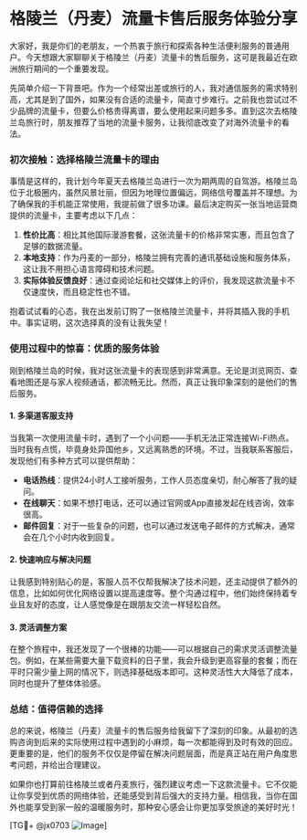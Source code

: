 # 格陵兰（丹麦）流量卡售后服务体验分享

大家好，我是你们的老朋友，一个热衷于旅行和探索各种生活便利服务的普通用户。今天想跟大家聊聊关于格陵兰（丹麦）流量卡的售后服务，这可是我最近在欧洲旅行期间的一个重要发现。

先简单介绍一下背景吧。作为一个经常出差或旅行的人，我对通信服务的需求特别高，尤其是到了国外，如果没有合适的流量卡，简直寸步难行。之前我也尝试过不少品牌的流量卡，但要么价格贵得离谱，要么使用起来问题多多。直到这次去格陵兰岛旅行时，朋友推荐了当地的流量卡服务，让我彻底改变了对海外流量卡的看法。

### 初次接触：选择格陵兰流量卡的理由

事情是这样的，我计划今年夏天去格陵兰岛进行一次为期两周的自驾游。格陵兰岛位于北极圈内，虽然风景壮丽，但因为地理位置偏远，网络信号覆盖并不理想。为了确保我的手机能正常使用，我提前做了很多功课。最后决定购买一张当地运营商提供的流量卡，主要考虑以下几点：

1. **性价比高**：相比其他国际漫游套餐，这张流量卡的价格非常实惠，而且包含了足够的数据流量。
2. **本地支持**：作为丹麦的一部分，格陵兰拥有完善的通讯基础设施和服务体系，这让我不用担心语言障碍和技术问题。
3. **实际体验反馈良好**：通过查阅论坛和社交媒体上的评价，我发现这款流量卡不仅速度快，而且稳定性也不错。

抱着试试看的心态，我在出发前订购了一张格陵兰流量卡，并将其插入我的手机中。事实证明，这次选择真的没有让我失望！

### 使用过程中的惊喜：优质的服务体验

刚到格陵兰岛的时候，我对这张流量卡的表现感到非常满意。无论是浏览网页、查看地图还是与家人视频通话，都流畅无比。然而，真正让我印象深刻的是他们的售后服务。

#### 1. 多渠道客服支持
当我第一次使用流量卡时，遇到了一个小问题——手机无法正常连接Wi-Fi热点。当时我有点慌，毕竟身处异国他乡，又远离熟悉的环境。不过，当我联系客服后，发现他们有多种方式可以提供帮助：
- **电话热线**：提供24小时人工接听服务，工作人员态度亲切，耐心解答了我的疑问。
- **在线聊天**：如果不想打电话，还可以通过官网或App直接发起在线咨询，效率很高。
- **邮件回复**：对于一些复杂的问题，也可以通过发送电子邮件的方式解决，通常会在几个小时内收到回复。

#### 2. 快速响应与解决问题
让我感到特别贴心的是，客服人员不仅帮我解决了技术问题，还主动提供了额外的信息，比如如何优化网络设置以提高速度等。整个沟通过程中，他们始终保持着专业且友好的态度，让人感觉像是在跟朋友交流一样轻松自然。

#### 3. 灵活调整方案
在整个旅程中，我还发现了一个很棒的功能——可以根据自己的需求灵活调整流量包。例如，在某些需要大量下载资料的日子里，我会升级到更高容量的套餐；而在平时只需少量上网的情况下，则选择基础版本即可。这种灵活性大大降低了成本，同时也提升了整体体验感。

### 总结：值得信赖的选择

总的来说，格陵兰（丹麦）流量卡的售后服务给我留下了深刻的印象。从最初的选购咨询到后来的实际使用过程中遇到的小麻烦，每一次都能得到及时有效的回应。更重要的是，他们的服务不仅仅是停留在解决问题层面，而是真正站在用户角度思考问题，并给出合理建议。

如果你也打算前往格陵兰或者丹麦旅行，强烈建议考虑一下这款流量卡。它不仅能让你享受到优质的网络体验，还能感受到背后强大的支持力量。相信我，当你在国外也能享受到家一般的温暖服务时，那种安心感会让你更加享受旅途的美好时光！

[TG💪+ @jx0703 ![Image](https://github.com/user-attachments/assets/dbca1d08-cadb-493c-b0ec-ad6f7a83f270)]